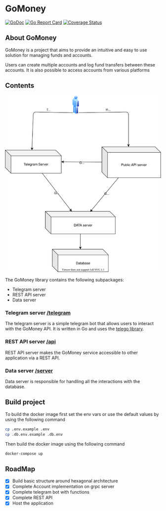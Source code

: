 # GoMoney 
[![GoDoc](https://godoc.org/github.com/lordvidex/gomoney?status.svg)](https://godoc.org/github.com/lordvidex/gomoney)
[![Go Report Card](https://goreportcard.com/badge/github.com/lordvidex/gomoney)](https://goreportcard.com/report/github.com/lordvidex/gomoney)
[![Coverage Status](https://coveralls.io/repos/github/lordvidex/gomoney/badge.svg?branch=main)](https://coveralls.io/github/lordvidex/gomoney?branch=main)

## About GoMoney
GoMoney is a project that aims to provide an intuitive
 and easy to use solution for managing funds and accounts.
 
 Users can create multiple accounts and log fund transfers between these accounts. It is also possible to access accounts from various platforms

## Contents
![schema](./schema.drawio.svg)

The GoMoney library contains the following subpackages:
- Telegram server
- REST API server 
- Data server

### Telegram server [/telegram](/telegram)

The telegram server is a simple telegram bot that allows users to interact with the GoMoney API. It is written in Go and uses the [telego library](https://github.com/SakoDroid/telego).

### REST API server [/api](/api)

REST API server makes the GoMoney service accessible to other application via a REST API. 

### Data server [/server](/server)

Data server is responsible for handling all the interactions with the database.


## Build project 
To build the docker image first set the env vars or use the default values by using the following command
```bash
cp .env.example .env
cp .db.env.example .db.env
```

Then build the docker image using the following command
```bash
docker-compose up
```

## RoadMap
- [x] Build basic structure around hexagonal architecture
- [x] Complete Account implementation on grpc server
- [x] Complete telegram bot with functions
- [x] Complete REST API
- [x] Host the application
